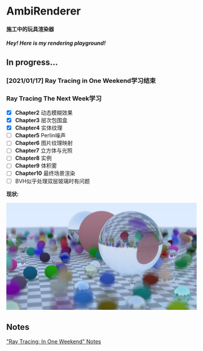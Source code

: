 ﻿# AmbiRenderer
#### 施工中的玩具渲染器

#### *Hey! Here is my rendering playground!*

## In progress...

### [2021/01/17] Ray Tracing in One Weekend学习结束

### Ray Tracing The Next Week学习

- [x] **Chapter2** 动态模糊效果
- [x] **Chapter3** 层次包围盒
- [x] **Chapter4** 实体纹理
- [ ] **Chapter5** Perlin噪声
- [ ] **Chapter6** 图片纹理映射
- [ ] **Chapter7** 立方体与光照
- [ ] **Chapter8** 实例
- [ ] **Chapter9** 体积雾
- [ ] **Chapter10** 最终场景渲染
- [ ] BVH似乎处理双层玻璃时有问题

**现状:**

![Result](doc/Ray_Tracing_The_Next_Week/Chapter4.jpg)

## Notes

["Ray Tracing: In One Weekend" Notes](./doc/Notes/Ray%20Tracing%20In%20One%20Weekend/README.md)